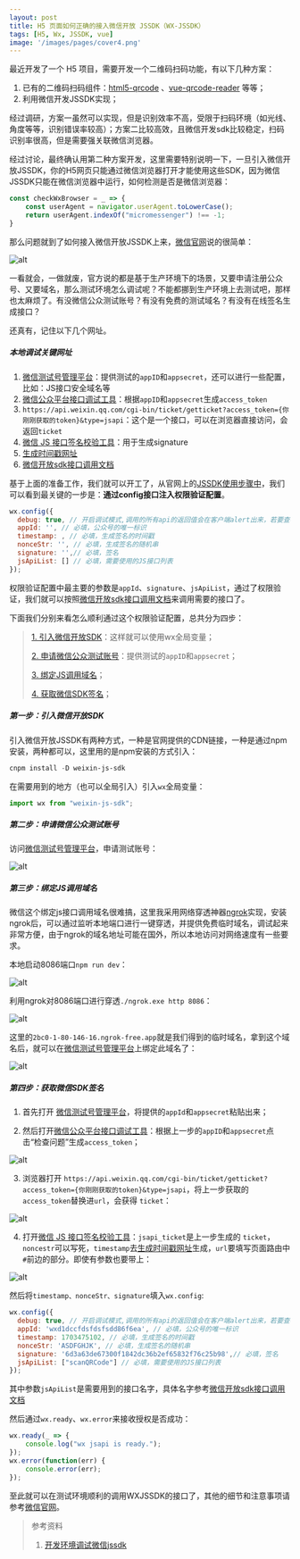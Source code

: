```yaml
---
layout: post
title: H5 页面如何正确的接入微信开放 JSSDK（WX-JSSDK）
tags: [H5, Wx, JSSDK, vue]
image: '/images/pages/cover4.png'
---
```


最近开发了一个 H5 项目，需要开发一个二维码扫码功能，有以下几种方案：

1.  已有的二维码扫码组件：[html5-qrcode](https://link.juejin.cn/?target=https%3A%2F%2Fgithub.com%2Fmebjas%2Fhtml5-qrcode)  、[vue-qrcode-reader](https://link.juejin.cn/?target=https%3A%2F%2Fgruhn.github.io%2Fvue-qrcode-reader%2Fdemos%2FValidate.html) 等等；
2. 利用微信开发JSSDK实现；

经过调研，方案一虽然可以实现，但是识别效率不高，受限于扫码环境（如光线、角度等等，识别错误率较高）；方案二比较高效，且微信开发sdk比较稳定，扫码识别率很高，但是需要强关联微信浏览器。

经过讨论，最终确认用第二种方案开发，这里需要特别说明一下，一旦引入微信开放JSSDK，你的H5网页只能通过微信浏览器打开才能使用这些SDK，因为微信JSSDK只能在微信浏览器中运行，如何检测是否是微信浏览器：

```javascript
const checkWxBrowser = _ => {
    const userAgent = navigator.userAgent.toLowerCase();
    return userAgent.indexOf("micromessenger") !== -1;
}
```

那么问题就到了如何接入微信开放JSSDK上来，[微信官网](https://link.juejin.cn/?target=https%3A%2F%2Fdevelopers.weixin.qq.com%2Fdoc%2Foffiaccount%2FOA_Web_Apps%2FJS-SDK.html%231)说的很简单：

![alt](/images/posts/wxjssdk/wxsdk.awebp) 

一看就会，一做就废，官方说的都是基于生产环境下的场景，又要申请注册公众号、又要域名，那么测试环境怎么调试呢？不能都挪到生产环境上去测试吧，那样也太麻烦了。有没微信公众测试账号？有没有免费的测试域名？有没有在线签名生成接口？

还真有，记住以下几个网址。

##### 本地调试关键网址

1. [微信测试号管理平台](https://link.juejin.cn?target=http%3A%2F%2Fmp.weixin.qq.com%2Fdebug%2Fcgi-bin%2Fsandboxinfo%3Faction%3Dshowinfo%26t%3Dsandbox%2Findex)：提供测试的`appID`和`appsecret`，还可以进行一些配置，比如：JS接口安全域名等
2. [微信公众平台接口调试工具](https://link.juejin.cn?target=https%3A%2F%2Fmp.weixin.qq.com%2Fdebug)：根据`appID`和`appsecret`生成`access_token`
3. `https://api.weixin.qq.com/cgi-bin/ticket/getticket?access_token={你刚刚获取的token}&type=jsapi`：这个是一个接口，可以在浏览器直接访问，会返回`ticket`
4. [微信 JS 接口签名校验工具](https://link.juejin.cn?target=https%3A%2F%2Fmp.weixin.qq.com%2Fdebug%2Fcgi-bin%2Fsandbox%3Ft%3Djsapisign)：用于生成signature
5. [生成时间戳网址](https://link.juejin.cn?target=https%3A%2F%2Ftool.chinaz.com%2FTools%2Funixtime.aspx)
6. [微信开放sdk接口调用文档](https://developers.weixin.qq.com/doc/offiaccount/OA_Web_Apps/JS-SDK.html#111)

基于上面的准备工作，我们就可以开工了，从官网上的[JSSDK使用步骤中](https://developers.weixin.qq.com/doc/offiaccount/OA_Web_Apps/JS-SDK.html#1)，我们可以看到最关键的一步是：**通过config接口注入权限验证配置**。

```javascript
wx.config({
  debug: true, // 开启调试模式,调用的所有api的返回值会在客户端alert出来，若要查看传入的参数，可以在pc端打开，参数信息会通过log打出，仅在pc端时才会打印。
  appId: '', // 必填，公众号的唯一标识
  timestamp: , // 必填，生成签名的时间戳
  nonceStr: '', // 必填，生成签名的随机串
  signature: '',// 必填，签名
  jsApiList: [] // 必填，需要使用的JS接口列表
});
```

权限验证配置中最主要的参数是`appId`、`signature`、`jsApiList`，通过了权限验证，我们就可以按照[微信开放sdk接口调用文档](https://developers.weixin.qq.com/doc/offiaccount/OA_Web_Apps/JS-SDK.html#111)来调用需要的接口了。

下面我们分别来看怎么顺利通过这个权限验证配置，总共分为四步：

> [1. 引入微信开放SDK](#second)：这样就可以使用wx全局变量；
>
> [2. 申请微信公众测试账号](#three)：提供测试的`appID`和`appsecret`；
>
> [3. 绑定JS调用域名](#first)；
>
> [4. 获取微信SDK签名](#four)；



##### <a id="second">第一步：引入微信开放SDK</a>

引入微信开放JSSDK有两种方式，一种是官网提供的CDN链接，一种是通过npm安装，两种都可以，这里用的是npm安装的方式引入：

```powershell
cnpm install -D weixin-js-sdk 
```

在需要用到的地方（也可以全局引入）引入`wx`全局变量：

```javascript
import wx from "weixin-js-sdk";
```



##### <a id="three">第二步：申请微信公众测试账号</a>

访问[微信测试号管理平台](https://link.juejin.cn?target=http%3A%2F%2Fmp.weixin.qq.com%2Fdebug%2Fcgi-bin%2Fsandboxinfo%3Faction%3Dshowinfo%26t%3Dsandbox%2Findex)，申请测试账号：

![alt](/images/posts/wxjssdk/3.png) 

##### <a id="first">第三步：绑定JS调用域名</a>

微信这个绑定js接口调用域名很难搞，这里我采用网络穿透神器[ngrok](https://ngrok.com/)实现，安装ngrok后，可以通过监听本地端口进行一键穿透，并提供免费临时域名，调试起来非常方便，由于ngrok的域名地址可能在国外，所以本地访问对网络速度有一些要求。

本地启动8086端口`npm run dev`：

![alt](/images/posts/wxjssdk/1.png) 

利用ngrok对8086端口进行穿透`./ngrok.exe http 8086`：

![alt](/images/posts/wxjssdk/2.png) 

这里的`2bc0-1-80-146-16.ngrok-free.app`就是我们得到的临时域名，拿到这个域名后，就可以在[微信测试号管理平台](https://link.juejin.cn?target=http%3A%2F%2Fmp.weixin.qq.com%2Fdebug%2Fcgi-bin%2Fsandboxinfo%3Faction%3Dshowinfo%26t%3Dsandbox%2Findex)上绑定此域名了：

![alt](/images/posts/wxjssdk/4.png) 

##### <a id="four">第四步：获取微信SDK签名</a>

1) 首先打开 [微信测试号管理平台](https://link.juejin.cn/?target=http%3A%2F%2Fmp.weixin.qq.com%2Fdebug%2Fcgi-bin%2Fsandboxinfo%3Faction%3Dshowinfo%26t%3Dsandbox%2Findex)，将提供的`appId`和`appsecret`粘贴出来；

2) 然后打开[微信公众平台接口调试工具](https://link.juejin.cn/?target=https%3A%2F%2Fmp.weixin.qq.com%2Fdebug)：根据上一步的`appID`和`appsecret`点击“检查问题”生成`access_token`；

![alt](/images/posts/wxjssdk/5.png) 

3) 浏览器打开 `https://api.weixin.qq.com/cgi-bin/ticket/getticket?access_token={你刚刚获取的token}&type=jsapi`，将上一步获取的`access_token`替换进`url`，会获得 `ticket`：

![alt](/images/posts/wxjssdk/6.png) 

4)  打开[微信 JS 接口签名校验工具](https://link.juejin.cn/?target=https%3A%2F%2Fmp.weixin.qq.com%2Fdebug%2Fcgi-bin%2Fsandbox%3Ft%3Djsapisign)：`jsapi_ticket`是上一步生成的 `ticket`，`noncestr`可以写死，`timestamp`去[生成时间戳网址](https://link.juejin.cn/?target=https%3A%2F%2Ftool.chinaz.com%2FTools%2Funixtime.aspx)生成，`url`要填写页面路由中`#`前边的部分。即使有参数也要带上： 

![alt](/images/posts/wxjssdk/7.png) 

然后将`timestamp、nonceStr、signature`填入`wx.config`:

```javascript
wx.config({
  debug: true, // 开启调试模式,调用的所有api的返回值会在客户端alert出来，若要查看传入的参数，可以在pc端打开，参数信息会通过log打出，仅在pc端时才会打印。
  appId: 'wxd1dccfdsfdsfsdd86f6ea', // 必填，公众号的唯一标识
  timestamp: 1703475102, // 必填，生成签名的时间戳
  nonceStr: 'ASDFGHJK', // 必填，生成签名的随机串
  signature: '6d3a63de67300f1842dc36b2ef65832f76c25b98',// 必填，签名
  jsApiList: ["scanQRCode"] // 必填，需要使用的JS接口列表
});
```

其中参数`jsApiList`是需要用到的接口名字，具体名字参考[微信开放sdk接口调用文档](https://developers.weixin.qq.com/doc/offiaccount/OA_Web_Apps/JS-SDK.html#111)

然后通过`wx.ready`、`wx.error`来接收授权是否成功：

```javascript
wx.ready(_ => {
	console.log("wx jsapi is ready.");
});
wx.error(function(err) {
	console.error(err);
});
```

至此就可以在测试环境顺利的调用WXJSSDK的接口了，其他的细节和注意事项请参考[微信官网](https://link.juejin.cn/?target=https%3A%2F%2Fdevelopers.weixin.qq.com%2Fdoc%2Foffiaccount%2FOA_Web_Apps%2FJS-SDK.html%231)。

> 参考资料
>
> 1. [开发环境调试微信jssdk](https://juejin.cn/post/7215043206034948152)
